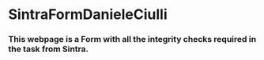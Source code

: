 # SintraFormDanieleCiulli
### This webpage is a Form with all the integrity checks required in the task from Sintra.
